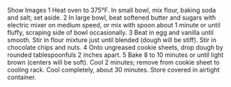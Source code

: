 
Show Images
1
Heat oven to 375°F. In small bowl, mix flour, baking soda and salt; set aside.
2
In large bowl, beat softened butter and sugars with electric mixer on medium speed, or mix with spoon about 1 minute or until fluffy, scraping side of bowl occasionally.
3
Beat in egg and vanilla until smooth. Stir in flour mixture just until blended (dough will be stiff). Stir in chocolate chips and nuts.
4
Onto ungreased cookie sheets, drop dough by rounded tablespoonfuls 2 inches apart.
5
Bake 8 to 10 minutes or until light brown (centers will be soft). Cool 2 minutes; remove from cookie sheet to cooling rack. Cool completely, about 30 minutes. Store covered in airtight container.